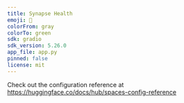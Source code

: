 ```yaml
---
title: Synapse Health
emoji: 👀
colorFrom: gray
colorTo: green
sdk: gradio
sdk_version: 5.26.0
app_file: app.py
pinned: false
license: mit
---
```


Check out the configuration reference at https://huggingface.co/docs/hub/spaces-config-reference

